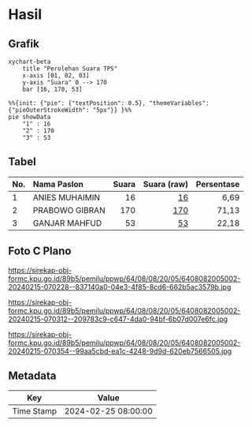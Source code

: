 # Hasil

## Grafik

```mermaid
xychart-beta
    title "Perolehan Suara TPS"
    x-axis [01, 02, 03]
    y-axis "Suara" 0 --> 170
    bar [16, 170, 53]
```

```mermaid
%%{init: {"pie": {"textPosition": 0.5}, "themeVariables": {"pieOuterStrokeWidth": "5px"}} }%%
pie showData
    "1" : 16
    "2" : 170
    "3" : 53
```

## Tabel

| No. | Nama Paslon    | Suara | Suara (raw) | Persentase |
|:--- |:-------------- | -----:| -----------:| ----------:|
| 1   | ANIES MUHAIMIN | 16    | [16][p-1]   | 6,69       |
| 2   | PRABOWO GIBRAN | 170   | [170][p-2]  | 71,13      |
| 3   | GANJAR MAHFUD  | 53    | [53][p-3]   | 22,18      |


[p-1]: https://github.com/gigit-pemilu/pemilu-2024-64-kalimantan-timur/blob/main/pilpres/hitung-suara/sub/64-kalimantan-timur/sub/08-kutai-timur/sub/08-kombeng/sub/2005-sri-pantun/sub/002-tps/sub/paslon-1.txt
[p-2]: https://github.com/gigit-pemilu/pemilu-2024-64-kalimantan-timur/blob/main/pilpres/hitung-suara/sub/64-kalimantan-timur/sub/08-kutai-timur/sub/08-kombeng/sub/2005-sri-pantun/sub/002-tps/sub/paslon-2.txt
[p-3]: https://github.com/gigit-pemilu/pemilu-2024-64-kalimantan-timur/blob/main/pilpres/hitung-suara/sub/64-kalimantan-timur/sub/08-kutai-timur/sub/08-kombeng/sub/2005-sri-pantun/sub/002-tps/sub/paslon-3.txt

## Foto C Plano

https://sirekap-obj-formc.kpu.go.id/89b5/pemilu/ppwp/64/08/08/20/05/6408082005002-20240215-070228--837140a0-04e3-4f85-8cd6-662b5ac3579b.jpg

https://sirekap-obj-formc.kpu.go.id/89b5/pemilu/ppwp/64/08/08/20/05/6408082005002-20240215-070312--209783c9-c647-4da0-94bf-6b07d007e6fc.jpg

https://sirekap-obj-formc.kpu.go.id/89b5/pemilu/ppwp/64/08/08/20/05/6408082005002-20240215-070354--99aa5cbd-ea1c-4248-9d9d-620eb7566505.jpg


## Metadata

| Key        | Value               |
| ---------- | ------------------- |
| Time Stamp | 2024-02-25 08:00:00 |



